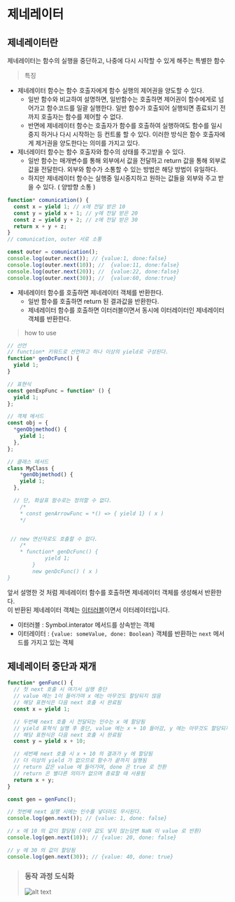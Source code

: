 # 제네레이터

## 제네레이터란

제네레이터는 함수의 실행을 중단하고, 나중에 다시 시작할 수 있게 해주는 특별한 함수

> 특징

- 제네레이터 함수는 함수 호출자에게 함수 실행의 제어권을 양도할 수 있다.
  - 일반 함수와 비교하여 설명하면, 일반함수는 호출하면 제어권이 함수에게로 넘어가고 함수코드를 일괄 실행한다. 일반 함수가 호출되어 실행되면 종료되기 전 까지 호출자는 함수를 제어할 수 없다.
  - 반면에 제네레이터 함수는 호출자가 함수를 호출하여 실행하여도 함수를 일시 중지 하거나 다시 시작하는 등 컨트롤 할 수 있다. 이러한 방식은 함수 호출자에게 제거권을 양도한다는 의미를 가지고 있다.
- 제너레이터 함수는 함수 호출자와 함수의 상태를 주고받을 수 있다.
  - 일반 함수는 매개변수를 통해 외부에서 값을 전달하고 return 값을 통해 외부로 값을 전달한다. 외부와 함수가 소통할 수 있는 방법은 해당 방법이 유일하다.
  - 하지만 제네레이터 함수는 실행중 일시중지하고 원하는 값들을 외부와 주고 받을 수 있다. ( 양방향 소통 )

```js
function* comunication() {
  const x = yield 1; // x에 전달 받은 10
  const y = yield x + 1; // y에 전달 받은 20
  const z = yield y + 2; // z에 전달 받은 30
  return x + y + z;
}
// comunication, outer 서로 소통

const outer = comunication();
console.log(outer.next()); // {value:1, done:false}
console.log(outer.next(10)); //  {value:11, done:false}
console.log(outer.next(20)); //  {value:22, done:false}
console.log(outer.next(30)); //  {value:60, done:true}
```

- 제네레이터 함수를 호출하면 제네레이터 객체를 반환한다.
  - 일반 함수를 호출하면 return 된 결과값을 반환한다.
  - 제네레이터 함수를 호출하면 이터러블이면서 동시에 이터레이터인 제네레이터 객체를 반환한다.

> how to use

```js
// 선언
// function* 키워드로 선언하고 하나 이상의 yield로 구성된다.
function* genDcFunc() {
  yield 1;
}

// 표현식
const genExpFunc = function* () {
  yield 1;
};

// 객체 메서드
const obj = {
  *genObjmethod() {
    yield 1;
  },
};

// 클래스 메서드
class MyClass {
    *genObjmethod() {
    yield 1;
  },

  // 단, 화살표 함수로는 정의할 수 없다.
    /*
    * const genArrowFunc = *() => { yield 1} ( x )
    */


 // new 연산자로도 호출할 수 없다.
    /*
    * function* genDcFunc() {
            yield 1;
        }
        new genDcFunc() ( x )
}
```

앞서 설명한 것 처럼 제네레이터 함수를 호출하면 제네레이터 객체를 생성해서 반환한다.  
이 반환된 제네레이터 객체는 [이터러블](./iteration/iteration.js)이면서 이터레이터입니다.

- 이터러블 : Symbol.interator 메서드를 상속받는 객체
- 이터레이터 : `{value: someValue, done: Boolean}` 객체를 반환하는 `next` 메서드를 가지고 있는 객체

## 제네레이터 중단과 재개

```js
function* genFunc() {
  // 첫 next 호출 시 여기서 실행 중단
  // value 에는 1이 들어가며 x 에는 아무것도 할당되지 않음
  // 해당 표현식은 다음 next 호출 시 완료됨
  const x = yield 1;

  // 두번째 next 호출 시 전달되는 인수는 x 에 할당됨
  // yield 표혁식 실행 후 중단, value 에는 x + 10 들어감, y 에는 아무것도 할당되지 않음
  // 해당 표현식은 다음 next 호출 시 완료됨
  const y = yield x + 10;

  // 세번째 next 호출 시 x + 10 의 결과가 y 에 할당됨
  // 더 이상의 yield 가 없으므로 함수가 끝까지 실행됨
  // return 값은 value 에 들어가며, done 은 true 로 전환
  // return 은 별다른 의미가 없으며 종료할 때 사용됨
  return x + y;
}

const gen = genFunc();

// 첫번째 next 싦행 시에는 인수를 넣더라도 무시된다.
console.log(gen.next()); // {value: 1, done: false}

// x 에 10 의 값이 할당됨 (아무 값도 넣지 않는담변 NaN 이 value 로 반환)
console.log(gen.next(10)); // {value: 20, done: false}

// y 에 30 의 값이 할당됨
console.log(gen.next(30)); // {value: 40, done: true}
```

> ### 동작 과정 도식화
>
> ![alt text](image.png)
